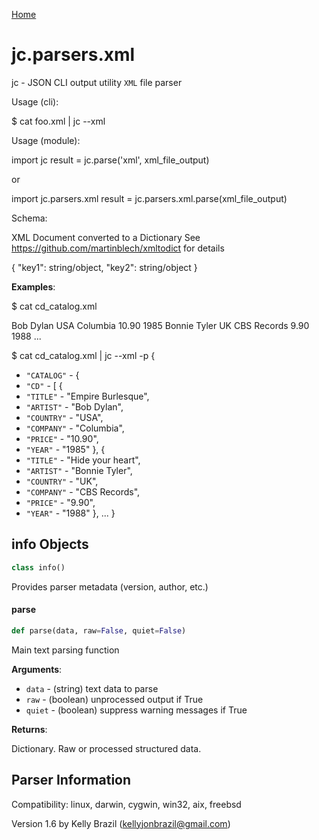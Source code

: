 [Home](https://kellyjonbrazil.github.io/jc/)
<a id="jc.parsers.xml"></a>

# jc.parsers.xml

jc - JSON CLI output utility `XML` file parser

Usage (cli):

$ cat foo.xml | jc --xml

Usage (module):

import jc
result = jc.parse('xml', xml_file_output)

or

import jc.parsers.xml
result = jc.parsers.xml.parse(xml_file_output)

Schema:

XML Document converted to a Dictionary
See https://github.com/martinblech/xmltodict for details

{
"key1":   string/object,
"key2":   string/object
}

**Examples**:

  
  $ cat cd_catalog.xml
  <?xml version="1.0" encoding="UTF-8"?>
  <CATALOG>
  <CD>
  <TITLE>Empire Burlesque</TITLE>
  <ARTIST>Bob Dylan</ARTIST>
  <COUNTRY>USA</COUNTRY>
  <COMPANY>Columbia</COMPANY>
  <PRICE>10.90</PRICE>
  <YEAR>1985</YEAR>
  </CD>
  <CD>
  <TITLE>Hide your heart</TITLE>
  <ARTIST>Bonnie Tyler</ARTIST>
  <COUNTRY>UK</COUNTRY>
  <COMPANY>CBS Records</COMPANY>
  <PRICE>9.90</PRICE>
  <YEAR>1988</YEAR>
  </CD>
  ...
  
  $ cat cd_catalog.xml | jc --xml -p
  {
- `"CATALOG"` - {
- `"CD"` - [
  {
- `"TITLE"` - "Empire Burlesque",
- `"ARTIST"` - "Bob Dylan",
- `"COUNTRY"` - "USA",
- `"COMPANY"` - "Columbia",
- `"PRICE"` - "10.90",
- `"YEAR"` - "1985"
  },
  {
- `"TITLE"` - "Hide your heart",
- `"ARTIST"` - "Bonnie Tyler",
- `"COUNTRY"` - "UK",
- `"COMPANY"` - "CBS Records",
- `"PRICE"` - "9.90",
- `"YEAR"` - "1988"
  },
  ...
  }

<a id="jc.parsers.xml.info"></a>

## info Objects

```python
class info()
```

Provides parser metadata (version, author, etc.)

<a id="jc.parsers.xml.parse"></a>

#### parse

```python
def parse(data, raw=False, quiet=False)
```

Main text parsing function

**Arguments**:

  
- `data` - (string)  text data to parse
- `raw` - (boolean) unprocessed output if True
- `quiet` - (boolean) suppress warning messages if True
  

**Returns**:

  
  Dictionary. Raw or processed structured data.

## Parser Information
Compatibility:  linux, darwin, cygwin, win32, aix, freebsd

Version 1.6 by Kelly Brazil (kellyjonbrazil@gmail.com)
